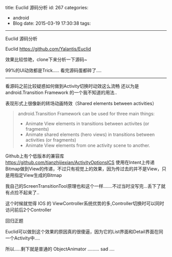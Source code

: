 title: Euclid 源码分析
id: 267
categories:
  - android
  - Blog
date: 2015-03-19 17:30:38
tags:
---

Euclid 源码分析

Euclid
https://github.com/Yalantis/Euclid

效果比较惊艳，clone下来分析一下源码~

99%的UI动效都是Trick.....
看完源码蛋都碎了....

* * *

看源码之前比较疑惑如何做到Activity切换时动效这么流畅
还以为是 android.Transition Framework 的一个我不知道的用法..

表现形式上很像新的转场动画特效（Shared elements between activities）

> android.Transition Framework can be used for three main things:
>   - Animate View elements in transitions between activites (or fragments)
>   - Animate shared elements (hero views) in transitions between activities (or fragments)
>   - Animate View elements from one activity scene to another.

Github上有个低版本的兼容库 https://github.com/tianzhijiexian/ActivityOptionsICS
使用在Intent上传递Bitmap做到View的传递，不过只有视觉上的效果，因为传过去的并不是View，只是用指定View生成的Bitmap

我自己的ScreenTransitionTool原理也和这个一样.......不过当时没写完...丢下了就有点捡不起来了..

这个时候就觉得 IOS 的 ViewController系统优势的多,Controller切换时可以同时访问前后2个Controller

回归正题

Euclid可以做到这个效果的原因真的很傻逼，因为它的List界面和Detail界面在同一个Activity中....

所以.....剩下就是普通的 ObjectAnimator ......... sad ....